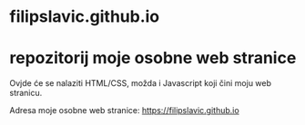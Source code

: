 # filipslavic.github.io

# repozitorij moje osobne web stranice

Ovjde će se nalaziti HTML/CSS, možda i Javascript koji čini moju web stranicu.

Adresa moje osobne web stranice: https://filipslavic.github.io

